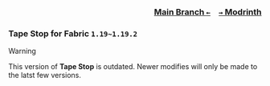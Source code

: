 ### <p align=right>[Main Branch `←`](https://github.com/KrLite/Tape-Stop)&emsp;[`→` Modrinth](https://modrinth.com/mod/tape-stop)</p>

### Tape Stop for Fabric `1.19~1.19.2`

> [!WARNING]
> This version of **Tape Stop** is outdated. Newer modifies will only be made to the latst few versions.
